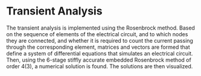 # Transient Analysis

The transient analysis is implemented using the Rosenbrock method. Based on the sequence of elements of the electrical circuit, and to which nodes they are connected, and whether it is required to count the current passing through the corresponding element, matrices and vectors are formed that define a system of differential equations that simulates an electrical circuit. Then, using the 6-stage stiffly accurate embedded Rosenbrock method of order 4(3), a numerical solution is found. The solutions are then visualized.

